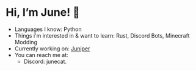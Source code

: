 # Hi, I’m June! 🌙
- Languages I know: Python
- Things i'm interested in & want to learn: Rust, Discord Bots, Minecraft Modding
- Currently working on: [Juniper](https://github.com/june550/juniper)
- You can reach me at:
  - Discord: junecat.
 
<!---
june550/june550 is a ✨ special ✨ repository because its `README.md` (this file) appears on your GitHub profile.
You can click the Preview link to take a look at your changes.
--->

